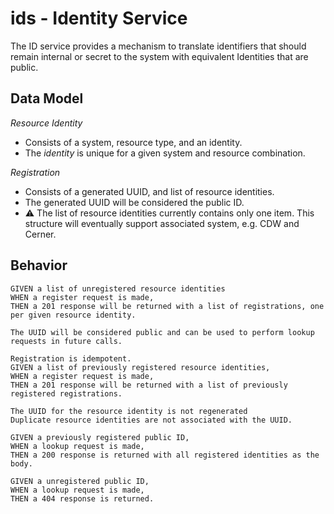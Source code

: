 # ids - Identity Service

The ID service provides a mechanism to translate identifiers that should remain internal or secret
to the system with equivalent Identities that are public. 

## Data Model

_Resource Identity_
- Consists of a system, resource type, and an identity.
- The _identity_ is unique for a given system and resource combination. 

_Registration_
- Consists of a generated UUID, and list of resource identities.
- The generated UUID will be considered the public ID.
- ⚠ The list of resource identities currently contains only one item. This structure
  will eventually support associated system, e.g. CDW and Cerner.

## Behavior

```
GIVEN a list of unregistered resource identities 
WHEN a register request is made,
THEN a 201 response will be returned with a list of registrations, one per given resource identity.

The UUID will be considered public and can be used to perform lookup requests in future calls.
```

```
Registration is idempotent. 
GIVEN a list of previously registered resource identities,
WHEN a register request is made, 
THEN a 201 response will be returned with a list of previously registered registrations. 

The UUID for the resource identity is not regenerated
Duplicate resource identities are not associated with the UUID.
```

```
GIVEN a previously registered public ID,
WHEN a lookup request is made,
THEN a 200 response is returned with all registered identities as the body.
```

```
GIVEN a unregistered public ID,
WHEN a lookup request is made,
THEN a 404 response is returned.
```
